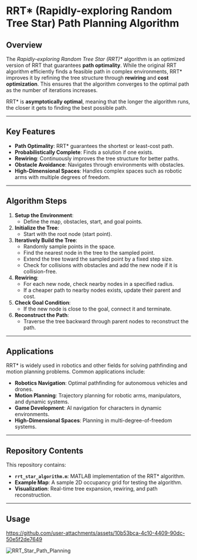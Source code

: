 # RRT* (Rapidly-exploring Random Tree Star) Path Planning Algorithm

## Overview

The **Rapidly-exploring Random Tree Star (RRT*)** algorithm is an optimized version of RRT that guarantees **path optimality**. While the original RRT algorithm efficiently finds a feasible path in complex environments, RRT* improves it by refining the tree structure through **rewiring** and **cost optimization**. This ensures that the algorithm converges to the optimal path as the number of iterations increases.

RRT* is **asymptotically optimal**, meaning that the longer the algorithm runs, the closer it gets to finding the best possible path.

---

## Key Features

- **Path Optimality**: RRT* guarantees the shortest or least-cost path.
- **Probabilistically Complete**: Finds a solution if one exists.
- **Rewiring**: Continuously improves the tree structure for better paths.
- **Obstacle Avoidance**: Navigates through environments with obstacles.
- **High-Dimensional Spaces**: Handles complex spaces such as robotic arms with multiple degrees of freedom.

---

## Algorithm Steps

1. **Setup the Environment**:
   - Define the map, obstacles, start, and goal points.
2. **Initialize the Tree**:
   - Start with the root node (start point).
3. **Iteratively Build the Tree**:
   - Randomly sample points in the space.
   - Find the nearest node in the tree to the sampled point.
   - Extend the tree toward the sampled point by a fixed step size.
   - Check for collisions with obstacles and add the new node if it is collision-free.
4. **Rewiring**:
   - For each new node, check nearby nodes in a specified radius.
   - If a cheaper path to nearby nodes exists, update their parent and cost.
5. **Check Goal Condition**:
   - If the new node is close to the goal, connect it and terminate.
6. **Reconstruct the Path**:
   - Traverse the tree backward through parent nodes to reconstruct the path.

---

## Applications

RRT* is widely used in robotics and other fields for solving pathfinding and motion planning problems. Common applications include:

- **Robotics Navigation**: Optimal pathfinding for autonomous vehicles and drones.
- **Motion Planning**: Trajectory planning for robotic arms, manipulators, and dynamic systems.
- **Game Development**: AI navigation for characters in dynamic environments.
- **High-Dimensional Spaces**: Planning in multi-degree-of-freedom systems.

---

## Repository Contents

This repository contains:
- **`rrt_star_algorithm.m`**: MATLAB implementation of the RRT* algorithm.
- **Example Map**: A sample 2D occupancy grid for testing the algorithm.
- **Visualization**: Real-time tree expansion, rewiring, and path reconstruction.

---

## Usage


https://github.com/user-attachments/assets/10b53bca-4c10-4409-90dc-50e5f2de7649

![RRT_Star_Path_Planning](https://github.com/user-attachments/assets/d73117c8-3383-42c1-a47b-994b9181a866)

